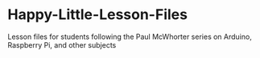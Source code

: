 # Happy-Little-Lesson-Files
Lesson files for students following the Paul McWhorter series on Arduino, Raspberry Pi, and other subjects
